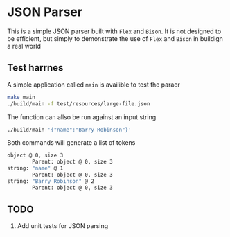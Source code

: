 # JSON Parser

This is a simple JSON parser built with `Flex` and `Bison`. It is not designed to be efficient, but simply to demonstrate the use of `Flex` and `Bison` in buildign a real world 

## Test harrnes

A simple application called `main` is availible to test the paraer

```bash
make main
./build/main -f test/resources/large-file.json 
```

The function can allso be run against an input string

```bash
./build/main '{"name":"Barry Robinson"}'
```

Both commands will generate a list of tokens

```bash
object @ 0, size 3
        Parent: object @ 0, size 3
string: "name" @ 1
        Parent: object @ 0, size 3
string: "Barry Robinson" @ 2
        Parent: object @ 0, size 3
```

## TODO

1. Add unit tests for JSON parsing